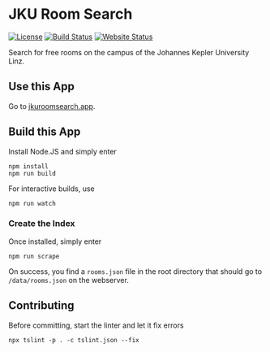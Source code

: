 # JKU Room Search

[![License](https://img.shields.io/badge/License-AGPL%203.0-yellow?style=popout-square)](LICENSE.txt)
[![Build Status](https://img.shields.io/travis/com/blu3r4y/jku-room-search/master.svg?style=popout-square)](https://travis-ci.com/blu3r4y/jku-room-search)
[![Website Status](https://img.shields.io/website/https/github.com/blu3r4y/jku-room-search.svg?down_color=red&down_message=down&up_color=green&up_message=online&style=popout-square)](https://blu3r4y.github.io/jku-room-search/)

Search for free rooms on the campus of the Johannes Kepler University Linz.

## Use this App

Go to [jkuroomsearch.app](https://jkuroomsearch.app).

## Build this App

Install Node.JS and simply enter

    npm install
    npm run build

For interactive builds, use

    npm run watch

### Create the Index

Once installed, simply enter

    npm run scrape

On success, you find a `rooms.json` file in the root directory that should go to `/data/rooms.json` on the webserver.

## Contributing

Before committing, start the linter and let it fix errors

    npx tslint -p . -c tslint.json --fix
